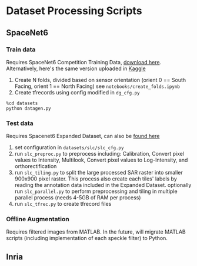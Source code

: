 # Dataset Processing Scripts

## SpaceNet6

### Train data
Requires SpaceNet6 Competition Training Data, [download here](https://spacenet.ai/sn6-challenge/). Alternatively, here's the same version uploaded in [Kaggle](https://www.kaggle.com/datasets/sandhiwangiyana/spacenet-6-multisensor-allweather-mapping)
1. Create N folds, divided based on sensor orientation (orient 0 == South Facing, orient 1 == North Facing) see `notebooks/create_folds.ipynb`
2. Create tfrecords using config modified in `dg_cfg.py`
```
%cd datasets
python datagen.py
```

### Test data
Requires Spacenet6 Expanded Dataset, can also be [found here](https://spacenet.ai/sn6-challenge/)
1. set configuration in `datasets/slc/slc_cfg.py`
2. run `slc_preproc.py` to preprocess including: Calibration, Convert pixel values to Intensity, Multilook, Convert pixel values to Log-Intensity, and orthorectification
3. run `slc_tiling.py` to split the large processed SAR raster into smaller 900x900 pixel raster. This process also create each tiles' labels by reading the annotation data included in the Expanded Dataset. optionally run `slc_parallel.py` to perform preprocessing and tiling in multiple parallel process (needs 4-5GB of RAM per process)
4. run `slc_tfrec.py` to create tfrecord files


### Offline Augmentation
Requires filtered images from MATLAB. In the future, will migrate MATLAB scripts (including implementation of each speckle filter) to Python.


## Inria

